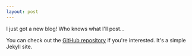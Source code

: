 ```yaml
---
layout: post
---
```

I just got a new blog! Who knows what I'll post...

You can check out the [GitHub repository](https://github.com/CapnKernul/kernul.com) if you're interested. It's a simple Jekyll site.
